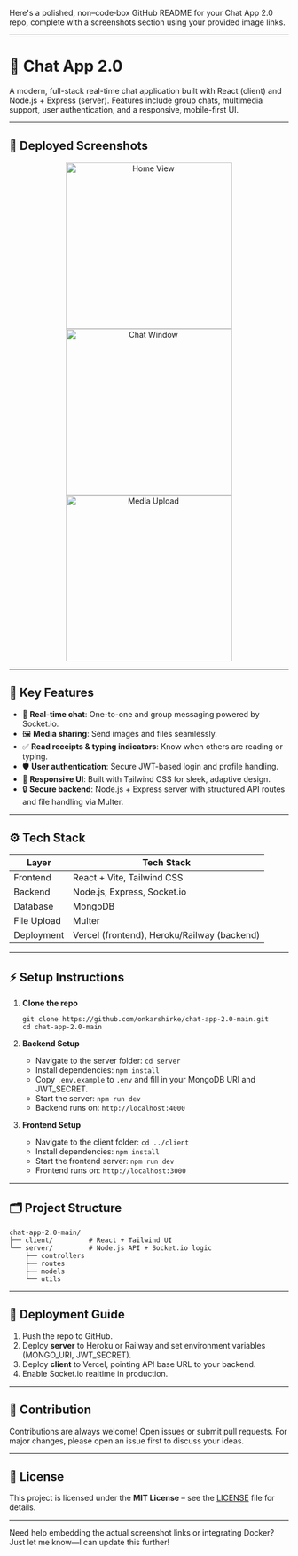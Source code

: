 Here's a polished, non–code‑box GitHub README for your Chat App 2.0 repo, complete with a screenshots section using your provided image links.

---

# 🚀 Chat App 2.0

A modern, full-stack real-time chat application built with React (client) and Node.js + Express (server). Features include group chats, multimedia support, user authentication, and a responsive, mobile-first UI.

---

## 📸 Deployed Screenshots

<p align="center">
  <img src="https://github.com/onkarshirke/chat-app-2.0-main/raw/main/screenshots/chat-home.png" alt="Home View" width="300" />
  <img src="https://github.com/onkarshirke/chat-app-2.0-main/raw/main/screenshots/chat-window.png" alt="Chat Window" width="300" />
  <img src="https://github.com/onkarshirke/chat-app-2.0-main/raw/main/screenshots/media-upload.png" alt="Media Upload" width="300" />
</p>

---

## 🧩 Key Features

* 💬 **Real-time chat**: One-to-one and group messaging powered by Socket.io.
* 🖼️ **Media sharing**: Send images and files seamlessly.
* ✅ **Read receipts & typing indicators**: Know when others are reading or typing.
* 🛡️ **User authentication**: Secure JWT-based login and profile handling.
* 🎨 **Responsive UI**: Built with Tailwind CSS for sleek, adaptive design.
* 🔒 **Secure backend**: Node.js + Express server with structured API routes and file handling via Multer.

---

## ⚙️ Tech Stack

| Layer       | Tech Stack                                  |
| ----------- | ------------------------------------------- |
| Frontend    | React + Vite, Tailwind CSS                  |
| Backend     | Node.js, Express, Socket.io                 |
| Database    | MongoDB                                     |
| File Upload | Multer                                      |
| Deployment  | Vercel (frontend), Heroku/Railway (backend) |

---

## ⚡ Setup Instructions

1. **Clone the repo**

   ```
   git clone https://github.com/onkarshirke/chat-app-2.0-main.git
   cd chat-app-2.0-main
   ```

2. **Backend Setup**

   * Navigate to the server folder:
     `cd server`
   * Install dependencies:
     `npm install`
   * Copy `.env.example` to `.env` and fill in your MongoDB URI and JWT\_SECRET.
   * Start the server:
     `npm run dev`
   * Backend runs on: `http://localhost:4000`

3. **Frontend Setup**

   * Navigate to the client folder:
     `cd ../client`
   * Install dependencies:
     `npm install`
   * Start the frontend server:
     `npm run dev`
   * Frontend runs on: `http://localhost:3000`

---

## 🗂️ Project Structure

```
chat-app-2.0-main/
├── client/         # React + Tailwind UI
└── server/         # Node.js API + Socket.io logic
    ├── controllers
    ├── routes
    ├── models
    └── utils
```

---

## 🚀 Deployment Guide

1. Push the repo to GitHub.
2. Deploy **server** to Heroku or Railway and set environment variables (MONGO\_URI, JWT\_SECRET).
3. Deploy **client** to Vercel, pointing API base URL to your backend.
4. Enable Socket.io realtime in production.

---

## 🤝 Contribution

Contributions are always welcome!
Open issues or submit pull requests. For major changes, please open an issue first to discuss your ideas.

---

## 📄 License

This project is licensed under the **MIT License** – see the [LICENSE](LICENSE) file for details.

---

Need help embedding the actual screenshot links or integrating Docker? Just let me know—I can update this further!
